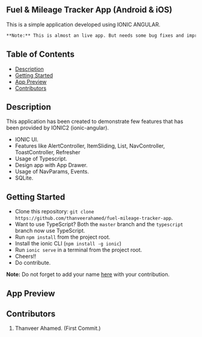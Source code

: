 ## Fuel & Mileage Tracker App (Android & iOS)

This is a simple application developed using IONIC ANGULAR.

```bash
**Note:** This is almost an live app. But needs some bug fixes and improvements. This is still in development stage.
```

## Table of Contents
 - [Description](#description)
 - [Getting Started](#getting-started)
 - [App Preview](#app-preview) 
 - [Contributors](#contributors) 

## Description

This application has been created to demonstrate few features that has been provided by IONIC2 (ionic-angular).
* IONIC UI.
* Features like AlertController, ItemSliding, List, NavController, ToastController, Refresher
* Usage of Typescript.
* Design app with App Drawer.
* Usage of NavParams, Events.
* SQLite.

## Getting Started

* Clone this repository: `git clone https://github.com/thanveerahamed/fuel-mileage-tracker-app`.
* Want to use TypeScript? Both the `master` branch and the `typescript` branch now use TypeScript.
* Run `npm install` from the project root.
* Install the ionic CLI (`npm install -g ionic`)
* Run `ionic serve` in a terminal from the project root.
* Cheers!!
* Do contribute.

**Note:** Do not forget to add your name [here](#contibutors) with your contribution.

## App Preview

## Contributors

1. Thanveer Ahamed. (First Commit.)

